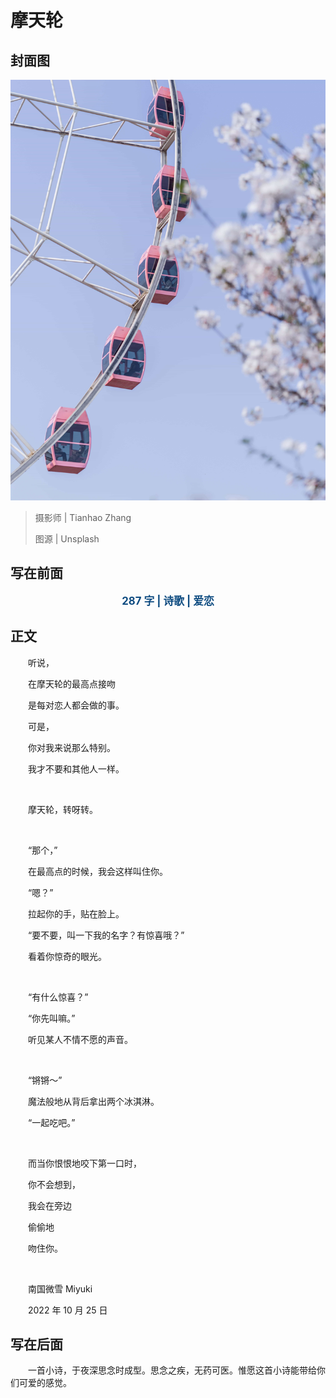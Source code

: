 # 摩天轮

## 封面图

![](https://raw.githubusercontent.com/TinySnow/GithubImageHosting/main/blog/articles/poems/tianhao-zhang-R27tHFHt034-unsplash.jpg)

> 摄影师 | Tianhao Zhang
>
> 图源 | Unsplash

## 写在前面

<p style="color:#0f4c81; text-align:center; font-weight:bold; font-size:larger;">287 字 | 诗歌 | 爱恋</p>

## 正文

　　听说，

　　在摩天轮的最高点接吻

　　是每对恋人都会做的事。

　　可是，

　　你对我来说那么特别。

　　我才不要和其他人一样。

<br />

　　摩天轮，转呀转。

<br />

　　“那个，”

　　在最高点的时候，我会这样叫住你。

　　“嗯？”

　　拉起你的手，贴在脸上。

　　“要不要，叫一下我的名字？有惊喜哦？”

　　看着你惊奇的眼光。

<br />


　　“有什么惊喜？”

　　“你先叫嘛。”

　　听见某人不情不愿的声音。

<br />


　　“锵锵～”

　　魔法般地从背后拿出两个冰淇淋。

　　“一起吃吧。”

<br />


　　而当你恨恨地咬下第一口时，

　　你不会想到，

　　我会在旁边

　　偷偷地

　　吻住你。

<br />

　　南国微雪 Miyuki

　　2022 年 10 月 25 日

## 写在后面

　　一首小诗，于夜深思念时成型。思念之疾，无药可医。惟愿这首小诗能带给你们可爱的感觉。